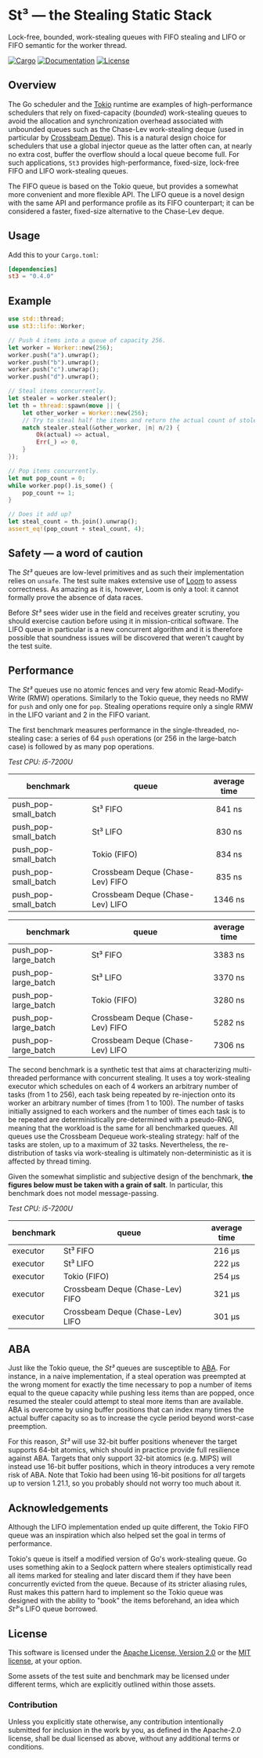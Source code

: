 # St³ — the Stealing Static Stack

Lock-free, bounded, work-stealing queues with FIFO stealing and LIFO or FIFO
semantic for the worker thread.

[![Cargo](https://img.shields.io/crates/v/multishot.svg)](https://crates.io/crates/st3)
[![Documentation](https://docs.rs/multishot/badge.svg)](https://docs.rs/st3)
[![License](https://img.shields.io/badge/license-MIT%2FApache--2.0-blue.svg)](https://github.com/asynchronics/st3#license)


## Overview

The Go scheduler and the [Tokio] runtime are examples of high-performance
schedulers that rely on fixed-capacity (*bounded*) work-stealing queues to avoid
the allocation and synchronization overhead associated with unbounded queues
such as the Chase-Lev work-stealing deque (used in particular by [Crossbeam
Deque]). This is a natural design choice for schedulers that use a global
injector queue as the latter often can, at nearly no extra cost, buffer the
overflow should a local queue become full. For such applications, `St3` provides
high-performance, fixed-size, lock-free FIFO and LIFO work-stealing queues.

The FIFO queue is based on the Tokio queue, but provides a somewhat more
convenient and more flexible API. The LIFO queue is a novel design with the same
API and performance profile as its FIFO counterpart; it can be considered a
faster, fixed-size alternative to the Chase-Lev deque.

[Tokio]: https://github.com/tokio-rs/tokio
[Crossbeam Deque]: https://github.com/crossbeam-rs/crossbeam/tree/master/crossbeam-deque


## Usage

Add this to your `Cargo.toml`:

```toml
[dependencies]
st3 = "0.4.0"
```


## Example

```rust
use std::thread;
use st3::lifo::Worker;

// Push 4 items into a queue of capacity 256.
let worker = Worker::new(256);
worker.push("a").unwrap();
worker.push("b").unwrap();
worker.push("c").unwrap();
worker.push("d").unwrap();

// Steal items concurrently.
let stealer = worker.stealer();
let th = thread::spawn(move || {
    let other_worker = Worker::new(256);
    // Try to steal half the items and return the actual count of stolen items.
    match stealer.steal(&other_worker, |n| n/2) {
        Ok(actual) => actual,
        Err(_) => 0,
    }
});

// Pop items concurrently.
let mut pop_count = 0;
while worker.pop().is_some() {
    pop_count += 1;
}

// Does it add up?
let steal_count = th.join().unwrap();
assert_eq!(pop_count + steal_count, 4);
```


## Safety — a word of caution

The *St³* queues are low-level primitives and as such their implementation
relies on `unsafe`. The test suite makes extensive use of [Loom] to assess
correctness. As amazing as it is, however, Loom is only a tool: it cannot
formally prove the absence of data races.

Before *St³* sees wider use in the field and receives greater scrutiny, you
should exercise caution before using it in mission-critical software. The LIFO
queue in particular is a new concurrent algorithm and it is therefore possible
that soundness issues will be discovered that weren't caught by the test suite.

[Loom]: https://github.com/tokio-rs/loom


## Performance

The *St³* queues use no atomic fences and very few atomic Read-Modify-Write
(RMW) operations. Similarly to the Tokio queue, they needs no RMW for `push` and
only one for `pop`. Stealing operations require only a single RMW in the LIFO
variant and 2 in the FIFO variant.

The first benchmark measures performance in the single-threaded, no-stealing
case: a series of 64 `push` operations (or 256 in the large-batch case) is
followed by as many pop operations.

*Test CPU: i5-7200U*

| benchmark            | queue                            | average time |
|----------------------|----------------------------------|:------------:|
| push_pop-small_batch | St³ FIFO                         |    841 ns    |
| push_pop-small_batch | St³ LIFO                         |    830 ns    |
| push_pop-small_batch | Tokio (FIFO)                     |    834 ns    |
| push_pop-small_batch | Crossbeam Deque (Chase-Lev) FIFO |    835 ns    |
| push_pop-small_batch | Crossbeam Deque (Chase-Lev) LIFO |   1346 ns    |

| benchmark            | queue                            | average time |
|----------------------|----------------------------------|:------------:|
| push_pop-large_batch | St³ FIFO                         |   3383 ns    |
| push_pop-large_batch | St³ LIFO                         |   3370 ns    |
| push_pop-large_batch | Tokio (FIFO)                     |   3280 ns    |
| push_pop-large_batch | Crossbeam Deque (Chase-Lev) FIFO |   5282 ns    |
| push_pop-large_batch | Crossbeam Deque (Chase-Lev) LIFO |   7306 ns    |

The second benchmark is a synthetic test that aims at characterizing
multi-threaded performance with concurrent stealing. It uses a toy work-stealing
executor which schedules on each of 4 workers an arbitrary number of tasks (from
1 to 256), each task being repeated by re-injection onto its worker an arbitrary
number of times (from 1 to 100). The number of tasks initially assigned to each
workers and the number of times each task is to be repeated are
deterministically pre-determined with a pseudo-RNG, meaning that the workload is
the same for all benchmarked queues. All queues use the Crossbeam Dequeue
work-stealing strategy: half of the tasks are stolen, up to a maximum of 32
tasks. Nevertheless, the re-distribution of tasks via work-stealing is
ultimately non-deterministic as it is affected by thread timing.

Given the somewhat simplistic and subjective design of the benchmark, **the
figures below must be taken with a grain of salt**. In particular, this
benchmark does not model message-passing.

*Test CPU: i5-7200U*

| benchmark | queue                            | average time |
|-----------|----------------------------------|:------------:|
| executor  | St³ FIFO                         |    216 µs    |
| executor  | St³ LIFO                         |    222 µs    |
| executor  | Tokio (FIFO)                     |    254 µs    |
| executor  | Crossbeam Deque (Chase-Lev) FIFO |    321 µs    |
| executor  | Crossbeam Deque (Chase-Lev) LIFO |    301 µs    |


## ABA

Just like the Tokio queue, the *St³* queues are susceptible to [ABA]. For
instance, in a naive implementation, if a steal operation was preempted at the
wrong moment for exactly the time necessary to pop a number of items equal to
the queue capacity while pushing less items than are popped, once resumed the
stealer could attempt to steal more items than are available. ABA is overcome by
using buffer positions that can index many times the actual buffer capacity so
as to increase the cycle period beyond worst-case preemption.

For this reason, *St³* will use 32-bit buffer positions whenever the target
supports 64-bit atomics, which should in practice provide full resilience
against ABA. Targets that only support 32-bit atomics (e.g. MIPS) will instead
use 16-bit buffer positions, which in theory introduces a very remote risk of
ABA. Note that Tokio had been using 16-bit positions for *all* targets up to
version 1.21.1, so you probably should not worry too much about it.

[ABA]: https://en.wikipedia.org/wiki/ABA_problem


## Acknowledgements

Although the LIFO implementation ended up quite different, the Tokio FIFO queue
was an inspiration which also helped set the goal in terms of performance.

Tokio's queue is itself a modified version of Go's work-stealing queue. Go uses
something akin to a Seqlock pattern where stealers optimistically read all items
marked for stealing and later discard them if they have been concurrently
evicted from the queue. Because of its stricter aliasing rules, Rust makes this
pattern hard to implement so the Tokio queue was designed with the ability to
"book" the items beforehand, an idea which *St³*'s LIFO queue borrowed.


## License

This software is licensed under the [Apache License, Version 2.0](LICENSE-APACHE) or the
[MIT license](LICENSE-MIT), at your option.

Some assets of the test suite and benchmark may be licensed under different
terms, which are explicitly outlined within those assets.

### Contribution

Unless you explicitly state otherwise, any contribution intentionally submitted
for inclusion in the work by you, as defined in the Apache-2.0 license, shall be
dual licensed as above, without any additional terms or conditions.
